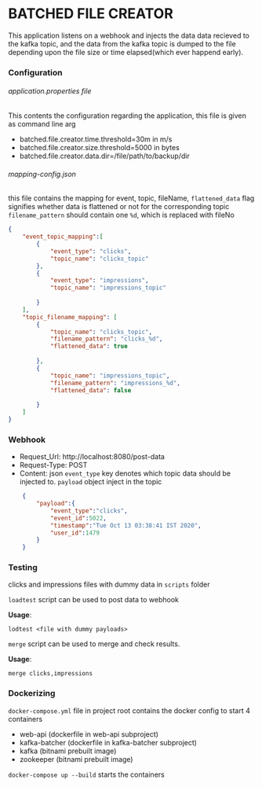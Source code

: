 # BATCHED FILE CREATOR
This application listens on a webhook and injects the data data recieved to the kafka topic, and the data from the kafka topic is dumped to the file depending upon the file size or time elapsed(which ever happend early).
### Configuration
###### application.properties file
This contents the configuration regarding the application, this file is given as command line arg
- batched.file.creator.time.threshold=30m  in m/s
- batched.file.creator.size.threshold=5000 in bytes
- batched.file.creator.data.dir=/file/path/to/backup/dir
###### mapping-config.json
this file contains the mapping for event, topic, fileName,
`flattened_data` flag signifies whether data is flattened or not for the corresponding topic
`filename_pattern` should contain one `%d`, which is replaced with fileNo
``` json
{
	"event_topic_mapping":[
		{
			"event_type": "clicks",
			"topic_name": "clicks_topic"
		},
		{
			"event_type": "impressions",
			"topic_name": "impressions_topic"
			
		}
	],
	"topic_filename_mapping": [
		{
			"topic_name": "clicks_topic",
			"filename_pattern": "clicks_%d", 
			"flattened_data": true
			
		},
		{
			"topic_name": "impressions_topic",
			"filename_pattern": "impressions_%d",
			"flattened_data": false
			
		}
	]
}
```
### Webhook
- Request_Url: http://localhost:8080/post-data
- Request-Type: POST 
- Content: json
`event_type` key denotes which topic data should be injected to.
`payload` object inject in the topic
``` json
    {
        "payload":{
            "event_type":"clicks",
            "event_id":5022,
            "timestamp":"Tue Oct 13 03:38:41 IST 2020",
            "user_id":1479
        }
    }
```
### Testing
clicks and impressions files with dummy data in `scripts` folder

`loadtest` script can be used to post data to webhook

__Usage__:
``` 
lodtest <file with dummy payloads>
```
`merge` script can be used to merge and check results.

__Usage__:
```
merge clicks,impressions
``` 
### Dockerizing
`docker-compose.yml` file in project root contains the docker config to start 4 containers
- web-api (dockerfile in web-api subproject)
- kafka-batcher (dockerfile in kafka-batcher subproject)
- kafka (bitnami prebuilt image)
- zookeeper (bitnami prebuilt image)

`docker-compose up --build` starts the containers

